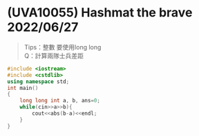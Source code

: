 # (UVA10055) Hashmat the brave  2022/06/27
>Tips：整數 要使用long long  
Q：計算兩隊士兵差距

```c++
#include <iostream>
#include <cstdlib>
using namespace std;
int main()
{
	long long int a, b, ans=0;
	while(cin>>a>>b){
		cout<<abs(b-a)<<endl;
	}
}
```

